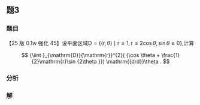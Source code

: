 ## 题3
### 题目
【25 版 0.1w 强化 45】设平面区域$\mathrm{D} = \{ ( {\mathrm{r},\theta })  \mid  \mathrm{r} \leq  1,\mathrm{r} \leq  2\cos \theta ,\sin \theta  \geq  0\}$,计算

$$
{\iint }_{\mathrm{D}}{\mathrm{r}}^{2}( {\cos \theta  + \frac{1}{2}\mathrm{r}\sin {2\theta }}) \mathrm{{drd}}\theta .
$$
### 分析

### 解